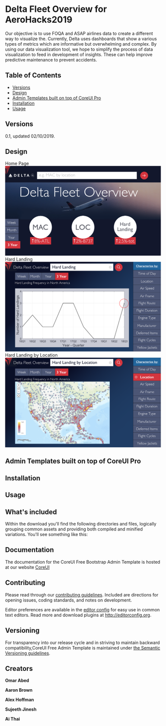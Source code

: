 # Delta Fleet Overview for AeroHacks2019

Our objective is to use FOQA and ASAP airlines data to create a different way to visualize the. Currently, Delta uses dashboards that show a various types of metrics which are informative but overwhelming and complex. By using our data visualization tool, we hope to simplify the process of data visualization to feed in development of insights. These can help improve predictive maintenance to prevent accidents.

## Table of Contents

* [Versions](#versions)
* [Design](#design)
* [Admin Templates built on top of CoreUI Pro](#admin-templates-built-on-top-of-coreui-pro)
* [Installation](#installation)
* [Usage](#usage)

## Versions
0.1, updated 02/10/2019.

## Design
Home Page
![Alt text](/Home_05.png?raw=true "Home Page")
Hard Landing
![Alt text](/Pg4_03.png?raw=true "Hard Landing")
Hard Landing by Location
![Alt text](/Pg2_05.png?raw=true "Hard Landing by Location")

## Admin Templates built on top of CoreUI Pro

## Installation

## Usage


## What's included

Within the download you'll find the following directories and files, logically grouping common assets and providing both compiled and minified variations. You'll see something like this:

## Documentation

The documentation for the CoreUI Free Bootstrap Admin Template is hosted at our website [CoreUI](https://coreui.io/)

## Contributing

Please read through our [contributing guidelines](https://github.com/coreui/coreui-free-bootstrap-admin-template/blob/master/CONTRIBUTING.md). Included are directions for opening issues, coding standards, and notes on development.

Editor preferences are available in the [editor config](https://github.com/coreui/coreui-free-bootstrap-admin-template/blob/master/.editorconfig) for easy use in common text editors. Read more and download plugins at <http://editorconfig.org>.

## Versioning

For transparency into our release cycle and in striving to maintain backward compatibility,CoreUI Free Admin Template is maintained under [the Semantic Versioning guidelines](http://semver.org/).


## Creators

**Omar Abed**

**Aaron Brown**

**Alex Hoffman**

**Sujeeth Jinesh**

**Ai Thai**
